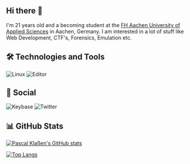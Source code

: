 ## Hi there 👋
I'm 21 years old and a becoming student at the [FH Aachen
University of Applied Sciences](https://www.fh-aachen.de/) in Aachen, Germany. I am interested in a lot
of stuff like Web Development, CTF's, Forensics, Emulation etc.

## 🛠️ Technologies and Tools
![Linux](https://img.shields.io/static/v1?label=UNIX%20OS&message=Manjaro&color=347d39&logo=manjaro)
![Editor](https://img.shields.io/static/v1?label=Editor&message=IntelliJ%20IDEA&color=347d39&logo=intellij%20idea)

## 📱 Social
![Keybase](https://img.shields.io/keybase/pgp/pascalklassen?color=347d39&label=Keybase&logo=keybase)
![Twitter](https://img.shields.io/twitter/follow/klassenpascal22?style=social)

## 📊 GitHub Stats
[![Pascal Klaßen's GitHub stats](https://github-readme-stats.vercel.app/api?username=pascalklassen&show_icons=true&title_color=adbac7&text_color=adbac7&icon_color=347d39&bg_color=22272e&border_radius=6)](https://github.com/anuraghazra/github-readme-stats)

[![Top Langs](https://github-readme-stats.vercel.app/api/top-langs/?username=pascalklassen&layout=compact&title_color=adbac7&text_color=adbac7&icon_color=347d39&bg_color=22272e&border_radius=6)](https://github.com/anuraghazra/github-readme-stats)
